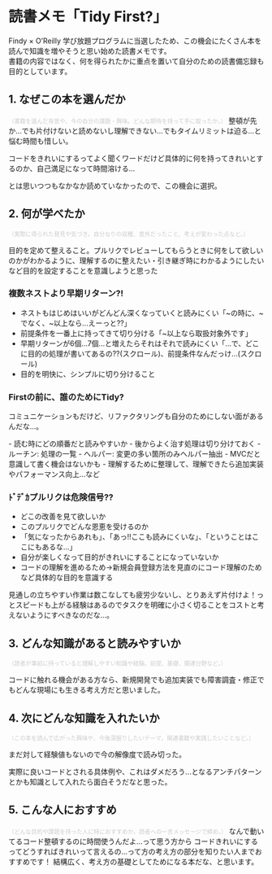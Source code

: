 # 読書メモ「Tidy First?」

Findy × O’Reilly 学び放題プログラムに当選したため、この機会にたくさん本を読んで知識を増やそうと思い始めた読書メモです。  
書籍の内容ではなく、何を得られたかに重点を置いて自分のための読書備忘録も目的としています。

## 1. なぜこの本を選んだか
<span style="font-size: 80%"><span style="color: #cccccc">（書籍を選んだ背景や、今の自分の課題・興味。どんな期待を持って手に取ったか。）</span></span>
整頓が先か...でも片付けないと読めないし理解できない...でもタイムリミットは迫る...と悩む時間も惜しい。

コードをきれいにするってよく聞くワードだけど具体的に何を持ってきれいとするのか、自己満足になって時間溶ける...

とは思いつつもなかなか読めていなかったので、この機会に選択。

## 2. 何が学べたか
<span style="font-size: 80%"><span style="color: #cccccc">（実際に得られた発見や気づき。自分なりの収穫、意外だったこと、考えが変わった点など。）</span></span>

<p class="r-fuki shiba">
目的を定めて整えること。プルリクでレビューしてもらうときに何をして欲しいのかがわかるように、理解するのに整えたい・引き継ぎ時にわかるようにしたいなど目的を設定することを意識しようと思った
</p>

### 複数ネストより早期リターン?!
- ネストもはじめはいいがどんどん深くなっていくと読みにくい「~の時に、~でなく、~以上なら...えーっと??」
- 前提条件を一番上に持ってきて切り分ける「~以上なら取扱対象外です」
- 早期リターンが6個...7個...と増えたらそれはそれで読みにくい「...で、どこに目的の処理が書いてあるの??(スクロール)、前提条件なんだっけ...(スクロール)
- 目的を明快に、シンプルに切り分けること

### Firstの前に、誰のためにTidy?
<p class="r-fuki shiba">コミュニケーションもだけど、リファクタリングも自分のためにしない面があるんだな...。</p>
- 読む時にどの順番だと読みやすいか
- 後からよく治す処理は切り分けておく
  - ルーチン: 処理の一覧
  - ヘルパー: 変更の多い箇所のみヘルパー抽出
  - MVCだと意識して書く機会はないかも
- 理解するために整理して、理解できたら追加実装やパフォーマンス向上...など

### ﾄﾞﾃﾞｶプルリクは危険信号??
- どこの改善を見て欲しいか
- このプルリクでどんな恩恵を受けるのか
- 「気になったからあれも」、「あっ!!ここも読みにくいな」、「ということはここにもあるな...」
- 自分が楽しくなって目的がきれいにすることになっていないか
- コードの理解を進めるため→新規会員登録方法を見直のにコード理解のためなど具体的な目的を意識する

<p class="r-fuki shiba">見通しの立ちやすい作業は数こなしても疲労少ないし、とりあえず片付けよ！っとスピードも上がる経験はあるのでタスクを明確に小さく切ることをコストと考えないようにすべきなのだな...。
</p>

## 3. どんな知識があると読みやすいか
<span style="font-size: 80%"><span style="color: #cccccc">（読者が事前に持っていると理解しやすい知識や経験。前提、基礎、関連分野など。）</span></span>

コードに触れる機会がある方なら、新規開発でも追加実装でも障害調査・修正でもどんな現場にも生きる考え方だと思いました。

## 4. 次にどんな知識を入れたいか
<span style="font-size: 80%"><span style="color: #cccccc">（この本を読んで広がった興味や、今後深掘りしたいテーマ。関連書籍や実践したいことなど。）</span></span>

まだ対して経験値もないので今の解像度で読み切った。

実際に良いコードとされる具体例や、これはダメだろう...となるアンチパターンとかも知識として入れたら面白そうだなと思った。

## 5. こんな人におすすめ
<span style="font-size: 80%"><span style="color: #cccccc">（どんな目的や課題を持った人に特におすすめか。読者への一言メッセージで締め。）</span></span>
なんで動いてるコード整頓するのに時間使うんだよ...って思う方から
コードきれいにするってどうすればきれいって言えるの...って方の考え方の部分を知りたい人までおすすめです！
結構広く、考え方の基礎としてためになる本だな、と思います。

<p class="r-fuki shiba">
</p>